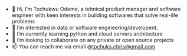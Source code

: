 - 👋 Hi, I’m Tochukwu Odeme, a tehnical product manager and software engineer with keen interests in building softwares that solve real-life problems
- 👀 I’m interested in data or software engineering/developent. 
- 🌱 I’m currently learning python and cloud servers architecture  
- 💞️ I’m looking to collaborate on any private or open source projects
- 📫 You can reach me via email @tochuks.chris@gmail.com

<!---
Teek-tech/Teek-tech is a ✨ special ✨ repository because its `README.md` (this file) appears on your GitHub profile.
You can click the Preview link to take a look at your changes.
--->
